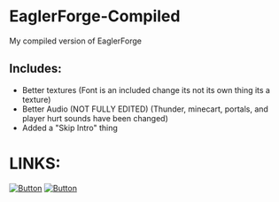 # EaglerForge-Compiled
My compiled version of EaglerForge

## Includes: 
  - Better textures (Font is an included change its not its own thing its a texture)
  - Better Audio (NOT FULLY EDITED) (Thunder, minecart, portals, and player hurt sounds have been changed)
  - Added a "Skip Intro" thing

# LINKS: 

   [![Button](https://img.shields.io/badge/Main%20Link-black)](https://rawcdn.githack.com/jeb1399/EaglerForge-Compiled/604afc77ac6f494cfd5f3da57f189a87108ffaf4/index.html)
   [![Button](https://img.shields.io/badge/Alternative%20Link-black)](https://raw.githack.com/jeb1399/EaglerForge-Compiled/main/index.html)
